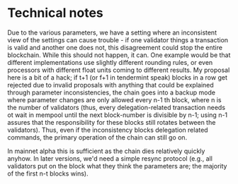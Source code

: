 # Technical notes

Due to the various parameters, we have a setting where an inconsistent view of the settings
can cause trouble - if one validator things a transaction is valid and another one does not, 
this disagreement could stop the entire blockchain.
While this should not happen, it can. One example would be that different implementations use
slightly different rounding rules, or even processors with different float units coming to 
different results. 
My proposal here is a bit of a hack; if t+1 (or f+1 in tendermint speak) blocks in a row get 
rejected due to invalid proposals with anything that could be explained through parameter 
inconsistencies, the chain goes into a backup mode where parameter changes are only allowed 
every n-1 th block, where n is the number of validators (thus, every delegation-related 
transaction needs ot wait in mempool until the next block-number is divisible by n-1; using n-1 
assures that the responsibility for these blocks still rotates between the validators). 
Thus, even if the inconsistency blocks delegation related commands, the primary operation of 
the chain can still go on. 

In mainnet alpha this is sufficient as the chain dies relatively quickly anyhow. In later
versions, we'd need a simple resync protocol (e.g., all validators put on the block what
they think the parameters are; the majority of the first n-t blocks wins).
